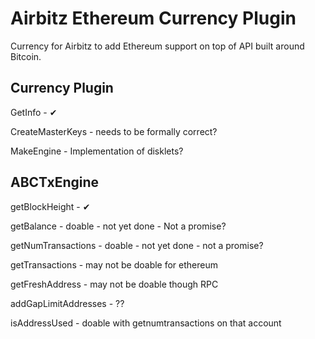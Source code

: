 # Airbitz Ethereum Currency Plugin

Currency for Airbitz to add Ethereum support on top of API built around Bitcoin.

## Currency Plugin

GetInfo - ✔

CreateMasterKeys - needs to be formally correct?

MakeEngine - Implementation of disklets?

## ABCTxEngine

getBlockHeight - ✔

getBalance - doable - not yet done - Not a promise?

getNumTransactions - doable - not yet done - not a promise?

getTransactions - may not be doable for ethereum

getFreshAddress - may not be doable though RPC

addGapLimitAddresses - ??

isAddressUsed - doable with getnumtransactions on that account